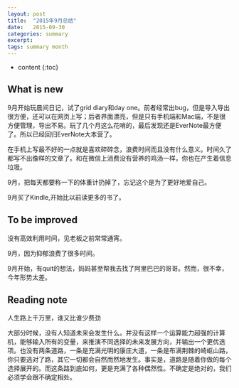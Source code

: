 ```yaml
---
layout: post
title:  "2015年9月总结"
date:   2015-09-30
categories: summary
excerpt: 
tags: summary month
---
```

* content
{:toc}

## What is new
9月开始玩晨间日记，试了grid diary和day one。前者经常出bug，但是导入导出很方便，还可以在网页上写；后者界面漂亮，但是只有手机端和Mac端，不是很方便管理，导出不易。玩了几个月这么花哨的，最后发现还是EverNote最方便了。所以已经回归EverNote大本营了。

在手机上写最不好的一点就是喜欢碎碎念，浪费时间而且没有什么意义。时间久了都写不出像样的文章了。和在微信上消费没有营养的鸡汤一样，你也在产生着信息垃圾。

9月，把每天都要称一下的体重计扔掉了，忘记这个是为了更好地爱自己。

9月买了Kindle,开始比以前读更多的书了。

## To be improved
没有高效利用时间，见老板之前常常通宵。

9月，因为抑郁浪费了很多时间。

9月开始，有quit的想法，妈妈甚至帮我去找了阿里巴巴的哥哥。然而，很不幸，今年形势太差。



## Reading note
人生路上千万里，谁又比谁少费劲

大部分时候，没有人知道未来会发生什么。并没有这样一个运算能力超强的计算机，能够输入所有的变量，来推演不同选择的未来发展方向，并输出一个更优选项。也没有两条道路，一条是充满光明的康庄大道，一条是布满荆棘的崎岖山路，你只要选对了路，其它一切都会自然而然地发生。事实是，道路是随着你做的每个选择展开的。而这条路到底如何，更是充满了各种偶然性。不确定是绝对的，我们必须学会跟不确定相处。
